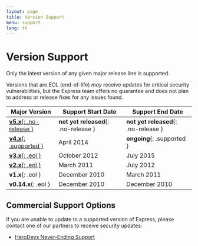 ```yaml
---
layout: page
title: Version Support
menu: support
lang: th
---
```


# Version Support

Only the latest version of any given major release line is supported.

Versions that are EOL (end-of-life) _may_ receive updates for critical security vulnerabilities, but the Express team offers no guarantee and does not plan to address or release fixes for any issues found.

| Major Version | Support Start Date | Support End Date |
| -- | -- | -- |
| [**v5.x**{: .no-release }](/{{page.lang}}/5x/api.html) | **not yet released**{: .no-release } | **not yet released**{: .no-release } |
| [**v4.x**{: .supported }](/{{page.lang}}/4x/api.html) | April 2014 | **ongoing**{: .supported } |
| [**v3.x**{: .eol }](/{{page.lang}}/3x/api.html) | October 2012 | July 2015 |
| [**v2.x**{: .eol }](/{{page.lang}}/2x/) | March 2011 | July 2012 |
| **v1.x**{: .eol } | December 2010 | March 2011 |
| **v0.14.x**{: .eol } | December 2010 | December 2010 |

## Commercial Support Options

If you are unable to update to a supported version of Express, please contact one of our partners to receive security updates:

 - [HeroDevs Never-Ending Support](http://www.herodevs.com/support/express-nes?utm_source=expressjs&utm_medium=link&utm_campaign=express_eol_page)
